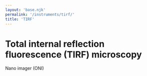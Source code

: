 ```yaml
---
layout: 'base.njk'
permalink: '/instruments/tirf/'
title: 'TIRF'
---
```


#  Total internal reflection fluorescence (TIRF) microscopy
 
Nano imager (ONI)